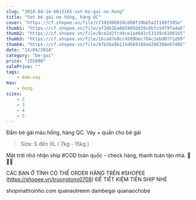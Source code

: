 ```yaml
---
slug: "2018-04-14-b013165-set-be-gai-no-hong"
title: "Set bé gái nơ hồng, hàng QC"
cover: "https://cf.shopee.vn/file/cf392d06010cd98f20bb5a21100f395e"
thumb1: "https://cf.shopee.vn/file/af3db1ba865905dd39c8bfc5479fa4a6"
thumb2: "https://cf.shopee.vn/file/8ce2d2fcd4ce1a46d2c53339c6100165"
thumb3: "https://cf.shopee.vn/file/16ca87e8cc4509bec784c2ebd0771d99"
thumb4: "https://cf.shopee.vn/file/8fb3ba9b115d6b9188ad2b6308e9740b"
date: "14/04/2018"
category: "be-gai"
price: "155000"
salePrice: ""
tags:
    - dam-vay
mau:
    - hong
sizes:
    - 2
    - 3
    - 4
    - 5
---
```


Đầm bé gái màu hồng, hàng QC.
Váy + quần cho bé gái

> Size: S đến XL ( 7kg - 15kg )

Mặt trời nhỏ nhận ship #COD toàn quốc - check hàng, thanh toán tận nhà.  🚚🚚🚚

CÁC BẠN Ở TỈNH CÓ THỂ ORDER HÀNG TRÊN #SHOPEE (https://shopee.vn/truongtomi0708) ĐỂ TIẾT KIỆM TIỀN SHIP NHÉ

<div class="hidden">
shopmattroinho.com quanaotreem dambegai quanaochobe
</div>
